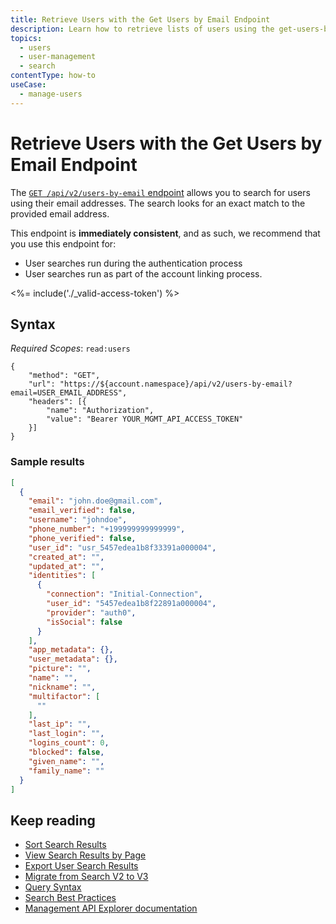 ```yaml
---
title: Retrieve Users with the Get Users by Email Endpoint 
description: Learn how to retrieve lists of users using the get-users-by-email endpoint. 
topics:
  - users
  - user-management
  - search
contentType: how-to 
useCase:
  - manage-users
---
```

# Retrieve Users with the Get Users by Email Endpoint 

The [`GET /api/v2/users-by-email` endpoint](/api/management/v2#!/Users_By_Email/get_users_by_email) allows you to search for users using their email addresses. The search looks for an exact match to the provided email address.

This endpoint is **immediately consistent**, and as such, we recommend that you use this endpoint for:

* User searches run during the authentication process 
* User searches run as part of the account linking process.

<%= include('./_valid-access-token') %>

## Syntax

*Required Scopes*: `read:users`

```har
{
    "method": "GET",
    "url": "https://${account.namespace}/api/v2/users-by-email?email=USER_EMAIL_ADDRESS",
    "headers": [{
        "name": "Authorization",
        "value": "Bearer YOUR_MGMT_API_ACCESS_TOKEN"
    }]
}
```

### Sample results 

```json
[
  {
    "email": "john.doe@gmail.com",
    "email_verified": false,
    "username": "johndoe",
    "phone_number": "+199999999999999",
    "phone_verified": false,
    "user_id": "usr_5457edea1b8f33391a000004",
    "created_at": "",
    "updated_at": "",
    "identities": [
      {
        "connection": "Initial-Connection",
        "user_id": "5457edea1b8f22891a000004",
        "provider": "auth0",
        "isSocial": false
      }
    ],
    "app_metadata": {},
    "user_metadata": {},
    "picture": "",
    "name": "",
    "nickname": "",
    "multifactor": [
      ""
    ],
    "last_ip": "",
    "last_login": "",
    "logins_count": 0,
    "blocked": false,
    "given_name": "",
    "family_name": ""
  }
]
```

## Keep reading

* [Sort Search Results](/users/search/v3/sort-search-results)
* [View Search Results by Page](/users/search/v3/view-search-results-by-page)
* [Export User Search Results](/users/search/v3/export-user-search-results)
* [Migrate from Search V2 to V3](/users/search/v3/migrate-search-v2-v3)
* [Query Syntax](/users/search/v3/query-syntax)
* [Search Best Practices](/best-practices/search-best-practices)
* [Management API Explorer documentation](/api/management/v2#!/users/get_users)

